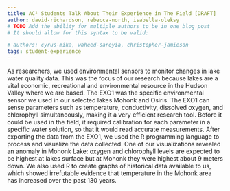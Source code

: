 ```yaml
---
title: AC² Students Talk About Their Experience in The Field [DRAFT]
author: david-richardson, rebecca-north, isabella-oleksy
# TODO Add the ability for multiple authors to be in one blog post
# It should allow for this syntax to be valid:

# authors: cyrus-mika, waheed-saroyia, christopher-jamieson 
tags: student-experience
---
```


 
As researchers, we used environmental sensors to monitor changes in lake water quality data. This was the focus of our research because lakes are a vital economic, recreational and environmental resource in the Hudson Valley where we are based. The EXO1 was the specific environmental sensor we used in our selected lakes Mohonk and Osiris. The EXO1 can sense parameters such as temperature, conductivity, dissolved oxygen, and chlorophyll simultaneously, making it a very efficient research tool. Before it could be used in the field, it required calibration for each parameter in a specific water solution, so that it would read accurate measurements. After exporting the data from the EXO1, we used the R programming language to process and visualize the data collected. One of our visualizations revealed an anomaly in Mohonk Lake: oxygen and chlorophyll levels are expected to be highest at lakes surface but at Mohonk they were highest about 9 meters down. We also used R to create graphs of historical data available to us, which showed irrefutable evidence that temperature in the Mohonk area has increased over the past 130 years.